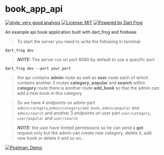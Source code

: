 # book_app_api

[![style: very good analysis][very_good_analysis_badge]][very_good_analysis_link]
[![License: MIT][license_badge]][license_link]
[![Powered by Dart Frog][dart_frog_badge]][dart_frog_link]

An example api book application built with dart_frog and firebase

> To start the server you need to write the following in terminal 
```shell
dart_frog dev
```

> **_NOTE:_** The server run on port 8080 by default to use a specific port
```shell
dart_frog dev --port your_port
```
> the api contains **admin** route as well as **user** route each of which contains another
> 3 routes **category**, **popular** and **search**
> within **category** route there is another route **add_book** so that the admin can
> add a new book in this category

> So we have 4 endpoints on admin part `admin/category`,`admin/category/add_book`, `admin/popular` and `admin/search`
> and another 3 endpoints on user part `user/category`, `user/popular` and `user/search`

> **_NOTE:_** the user have limited permissions so he can send a **get** request only
> but the admin can create new category, delete it, add new book or delete it and so on..

[![Postman: Demo][postman_badge]][postman_link]

[license_badge]: https://img.shields.io/badge/license-MIT-blue.svg
[license_link]: https://opensource.org/licenses/MIT
[very_good_analysis_badge]: https://img.shields.io/badge/style-very_good_analysis-B22C89.svg
[very_good_analysis_link]: https://pub.dev/packages/very_good_analysis
[dart_frog_badge]: https://img.shields.io/endpoint?url=https://tinyurl.com/dartfrog-badge
[dart_frog_link]: https://dartfrog.vgv.dev
[postman_badge]: https://camo.githubusercontent.com/cfe0dd83317c9b523c7f3d8911ee61eb1e2fc869a64a8b6ae075c2fd6e5b17cd/68747470733a2f2f6173736574732e676574706f73746d616e2e636f6d2f636f6d6d6f6e2d73686172652f706f73746d616e2d6c6f676f2d686f72697a6f6e74616c2d333230783133322e706e67
[postman_link]: https://elements.getpostman.com/redirect?entityId=23987421-ddd6139a-172e-4b7f-84f0-5c22c2380ddb&entityType=collection
